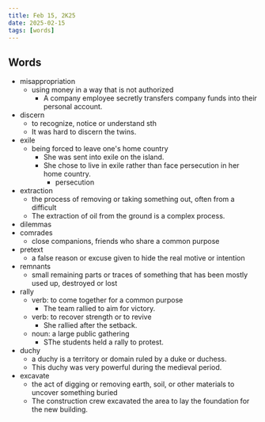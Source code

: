 ```yaml
---
title: Feb 15, 2K25
date: 2025-02-15
tags: [words]
---
```


## Words

- misappropriation
  - using money in a way that is not authorized
    - A company employee secretly transfers company funds into their personal account.
- discern
  - to recognize, notice or understand sth
  - It was hard to discern the twins.
- exile
  - being forced to leave one's home country
    - She was sent into exile on the island.
    - She chose to live in exile rather than face persecution in her home country.
      - persecution
- extraction
  - the process of removing or taking something out, often from a difficult
  - The extraction of oil from the ground is a complex process.
- dilemmas
- comrades
  - close companions, friends who share a common purpose
- pretext
  - a false reason or excuse given to hide the real motive or intention
- remnants
  - small remaining parts or traces of something that has been mostly used up, destroyed or lost
- rally
  - verb: to come together for a common purpose
    - The team rallied to aim for victory.
  - verb: to recover strength or to revive
    - She rallied after the setback.
  - noun: a large public gathering
    - SThe students held a rally to protest.
- duchy
  - a duchy is a territory or domain ruled by a duke or duchess.
  - This duchy was very powerful during the medieval period.
- excavate
  - the act of digging or removing earth, soil, or other materials to uncover something buried
  - The construction crew excavated the area to lay the foundation for the new building.